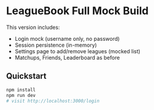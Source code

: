 # LeagueBook Full Mock Build

This version includes:
- Login mock (username only, no password)
- Session persistence (in-memory)
- Settings page to add/remove leagues (mocked list)
- Matchups, Friends, Leaderboard as before

## Quickstart
```bash
npm install
npm run dev
# visit http://localhost:3000/login
```

